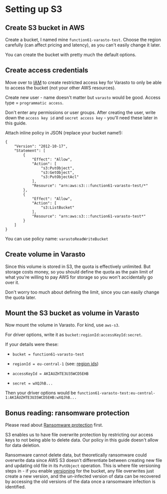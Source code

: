 Setting up S3
=============


Create S3 bucket in AWS
-----------------------

Create a bucket, I named mine `function61-varasto-test`. Choose the region carefully (can affect
pricing and latency), as you can't easily change it later.

You can create the bucket with pretty much the default options.


Create access credentials
-------------------------

Move over to [IAM](https://console.aws.amazon.com/iam/home) to create restricted access
key for Varasto to only be able to access the bucket (not your other AWS resources).

Create new user - name doesn't matter but `varasto` would be good. Access type = `programmatic access`.

Don't enter any permissions or user groups. After creating the user, write down the
`access key id` and `secret access key` - you'll need these later in this guide.

Attach inline policy in JSON (replace your bucket name!):

```
{
    "Version": "2012-10-17",
    "Statement": [
        {
            "Effect": "Allow",
            "Action": [
                "s3:PutObject",
                "s3:GetObject",
                "s3:PutObjectAcl"
            ],
            "Resource": "arn:aws:s3:::function61-varasto-test/*"
        },
        {
            "Effect": "Allow",
            "Action": [
                "s3:ListBucket"
            ],
            "Resource": "arn:aws:s3:::function61-varasto-test*"
        }
    ]
}
```

You can use policy name: `varastoReadWriteBucket`


Create volume in Varasto
------------------------

Since this volume is stored in S3, the quota is effectively unlimited. But storage costs
money, so you should define the quota as the pain limit of what you're willing to pay AWS
for storage so you won't accidentally go over it.

Don't worry too much about defining the limit, since you can easily change the quota later.


Mount the S3 bucket as volume in Varasto
----------------------------------------

Now mount the volume in Varasto. For kind, use `aws-s3`.

For driver options, write it as `bucket:regionId:accessKeyId:secret`.

If your details were these:

- `bucket = function61-varasto-test`

- `regionId = eu-central-1` (see: [region ids](https://docs.aws.amazon.com/general/latest/gr/rande.html))

- `accessKeyId = AKIAUZHTE3U35WCD5EHB`

- `secret = wXQJhB...`

Then your driver options would be `function61-varasto-test:eu-central-1:AKIAUZHTE3U35WCD5EHB:wXQJhB...`


Bonus reading: ransomware protection
------------------------------------

Please read about [Ransomware protection](guide_ransomware-protection.md) first.

S3 enables us to have file overwrite protection by restricting our access keys to not being
able to delete data. Our policy in this guide doesn't allow for data deletion.

Ransomware cannot delete data, but theoretically ransomware could overwrite data since AWS
S3 doesn't differentiate between creating new file and updating old file in its `PutObject`
operation. This is where file versioning steps in - if you enable
[versioning](https://docs.aws.amazon.com/AmazonS3/latest/dev/Versioning.html) for the bucket,
any file overwrites just create a new version, and the un-infected version of data can be
recovered by accessing the old versions of the data once a ransomware infection is
identified.
